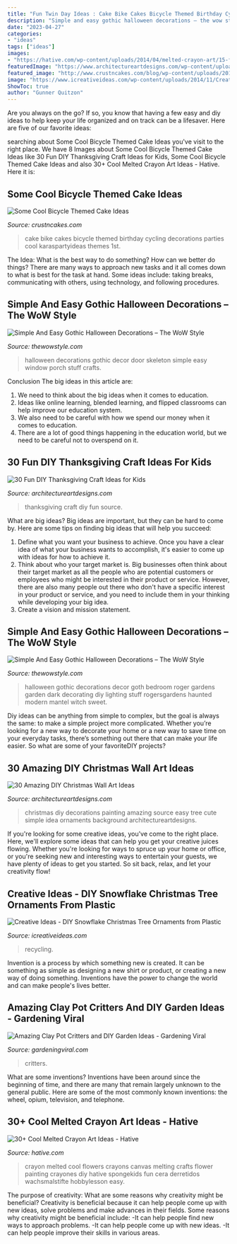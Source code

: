 ```yaml
---
title: "Fun Twin Day Ideas : Cake Bike Cakes Bicycle Themed Birthday Cycling Decorations Parties Cool Karaspartyideas Themes 1st"
description: "Simple and easy gothic halloween decorations – the wow style"
date: "2023-04-27"
categories:
- "ideas"
tags: ["ideas"]
images:
- "https://hative.com/wp-content/uploads/2014/04/melted-crayon-art/15-flowers.jpg"
featuredImage: "https://www.architectureartdesigns.com/wp-content/uploads/2013/10/829.jpg"
featured_image: "http://www.crustncakes.com/blog/wp-content/uploads/2017/06/f7189492c5d0f15d78493a9c56dc7762-678x1024.jpg"
image: "https://www.icreativeideas.com/wp-content/uploads/2014/11/Creative-Ideas-DIY-Plastic-Bottle-Christmas-Tree-10.jpg"
ShowToc: true
author: "Gunner Quitzon"
---
```



Are you always on the go? If so, you know that having a few easy and diy ideas to help keep your life organized and on track can be a lifesaver. Here are five of our favorite ideas: 

	

		
searching about Some Cool Bicycle Themed Cake Ideas you've visit to the right place. We have 8 Images about Some Cool Bicycle Themed Cake Ideas like 30 Fun DIY Thanksgiving Craft Ideas for Kids, Some Cool Bicycle Themed Cake Ideas and also 30+ Cool Melted Crayon Art Ideas - Hative. Here it is:
		
    
## Some Cool Bicycle Themed Cake Ideas

<img loading=lazy src="http://www.crustncakes.com/blog/wp-content/uploads/2017/06/f7189492c5d0f15d78493a9c56dc7762-678x1024.jpg" onerror="this.onerror=null;this.src='https://tse3.mm.bing.net/th?id=OIP.pVxe7-DCnw8879iVybnfbwHaLL&amp;pid=15.1';" alt="Some Cool Bicycle Themed Cake Ideas">

_Source: crustncakes.com_

>cake bike cakes bicycle themed birthday cycling decorations parties cool karaspartyideas themes 1st. 

	

The Idea: What is the best way to do something?
How can we better do things? There are many ways to approach new tasks and it all comes down to what is best for the task at hand. Some ideas include: taking breaks, communicating with others, using technology, and following procedures.

    
## Simple And Easy Gothic Halloween Decorations – The WoW Style

<img loading=lazy src="http://thewowstyle.com/wp-content/uploads/2016/06/Skeleton-Gothic-Halloween-Decorations.jpg" onerror="this.onerror=null;this.src='https://tse1.mm.bing.net/th?id=OIP.ES67yB2yk8lPAxvAXqzr0AHaKl&amp;pid=15.1';" alt="Simple And Easy Gothic Halloween Decorations – The WoW Style">

_Source: thewowstyle.com_

>halloween decorations gothic decor door skeleton simple easy window porch stuff crafts. 

	

Conclusion
The big ideas in this article are:
1. We need to think about the big ideas when it comes to education.
2. Ideas like online learning, blended learning, and flipped classrooms can help improve our education system.
3. We also need to be careful with how we spend our money when it comes to education.
4. There are a lot of good things happening in the education world, but we need to be careful not to overspend on it.

    
## 30 Fun DIY Thanksgiving Craft Ideas For Kids

<img loading=lazy src="https://www.architectureartdesigns.com/wp-content/uploads/2013/10/829.jpg" onerror="this.onerror=null;this.src='https://tse4.mm.bing.net/th?id=OIP.UwZaWnxoVaHPYXbgzDyQRQHaJ4&amp;pid=15.1';" alt="30 Fun DIY Thanksgiving Craft Ideas for Kids">

_Source: architectureartdesigns.com_

>thanksgiving craft diy fun source. 

	

What are big ideas?
Big ideas are important, but they can be hard to come by. Here are some tips on finding big ideas that will help you succeed: 
1. Define what you want your business to achieve. Once you have a clear idea of what your business wants to accomplish, it's easier to come up with ideas for how to achieve it. 
2. Think about who your target market is. Big businesses often think about their target market as all the people who are potential customers or employees who might be interested in their product or service. However, there are also many people out there who don't have a specific interest in your product or service, and you need to include them in your thinking while developing your big idea. 
3. Create a vision and mission statement.

    
## Simple And Easy Gothic Halloween Decorations – The WoW Style

<img loading=lazy src="http://thewowstyle.com/wp-content/uploads/2016/06/Stunning-Gothic-Halloween-Decorations-1.jpg" onerror="this.onerror=null;this.src='https://tse4.mm.bing.net/th?id=OIP.I2r_f7bL5XG32EqSpJYvowHaLH&amp;pid=15.1';" alt="Simple And Easy Gothic Halloween Decorations – The WoW Style">

_Source: thewowstyle.com_

>halloween gothic decorations decor goth bedroom roger gardens garden dark decorating diy lighting stuff rogersgardens haunted modern mantel witch sweet. 

	

Diy ideas can be anything from simple to complex, but the goal is always the same: to make a simple project more complicated. Whether you’re looking for a new way to decorate your home or a new way to save time on your everyday tasks, there’s something out there that can make your life easier. So what are some of your favoriteDIY projects?

    
## 30 Amazing DIY Christmas Wall Art Ideas

<img loading=lazy src="http://www.architectureartdesigns.com/wp-content/uploads/2013/12/1914.jpg" onerror="this.onerror=null;this.src='https://tse3.mm.bing.net/th?id=OIP.z2ydj6SkIRBncB_WQkbjzQHaLI&amp;pid=15.1';" alt="30 Amazing DIY Christmas Wall Art Ideas">

_Source: architectureartdesigns.com_

>christmas diy decorations painting amazing source easy tree cute simple idea ornaments background architectureartdesigns. 

	

If you're looking for some creative ideas, you've come to the right place. Here, we'll explore some ideas that can help you get your creative juices flowing. Whether you're looking for ways to spruce up your home or office, or you're seeking new and interesting ways to entertain your guests, we have plenty of ideas to get you started. So sit back, relax, and let your creativity flow!

    
## Creative Ideas - DIY Snowflake Christmas Tree Ornaments From Plastic

<img loading=lazy src="https://www.icreativeideas.com/wp-content/uploads/2014/11/Creative-Ideas-DIY-Plastic-Bottle-Christmas-Tree-10.jpg" onerror="this.onerror=null;this.src='https://tse1.mm.bing.net/th?id=OIP.NBjpyX0QAFQJq_AYulxmkgHaJ4&amp;pid=15.1';" alt="Creative Ideas - DIY Snowflake Christmas Tree Ornaments from Plastic">

_Source: icreativeideas.com_

>recycling. 

	

Invention is a process by which something new is created. It can be something as simple as designing a new shirt or product, or creating a new way of doing something. Inventions have the power to change the world and can make people's lives better.

    
## Amazing Clay Pot Critters And DIY Garden Ideas - Gardening Viral

<img loading=lazy src="https://gardeningviral.com/wp-content/uploads/2017/01/Frog-Clay-Pot-.jpg" onerror="this.onerror=null;this.src='https://tse1.mm.bing.net/th?id=OIP.n2NhG-q_ti2E5R2od3B8mQHaJ4&amp;pid=15.1';" alt="Amazing Clay Pot Critters and DIY Garden Ideas - Gardening Viral">

_Source: gardeningviral.com_

>critters. 

	

What are some inventions?
Inventions have been around since the beginning of time, and there are many that remain largely unknown to the general public. Here are some of the most commonly known inventions: the wheel, opium, television, and telephone.

    
## 30+ Cool Melted Crayon Art Ideas - Hative

<img loading=lazy src="https://hative.com/wp-content/uploads/2014/04/melted-crayon-art/15-flowers.jpg" onerror="this.onerror=null;this.src='https://tse4.mm.bing.net/th?id=OIP.p_TA_XRZ23g6XZfcSJzzNwHaJ6&amp;pid=15.1';" alt="30+ Cool Melted Crayon Art Ideas - Hative">

_Source: hative.com_

>crayon melted cool flowers crayons canvas melting crafts flower painting crayones diy hative spongekids fun cera derretidos wachsmalstifte hobbylesson easy. 

	

The purpose of creativity: What are some reasons why creativity might be beneficial?
Creativity is beneficial because it can help people come up with new ideas, solve problems and make advances in their fields. Some reasons why creativity might be beneficial include: 
-It can help people find new ways to approach problems. 
-It can help people come up with new ideas. 
-It can help people improve their skills in various areas.

